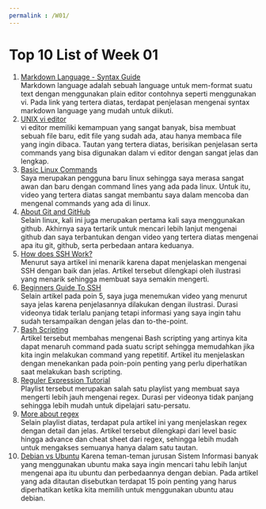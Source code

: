 ```yaml
---
permalink : /W01/
---
```

Top 10 List of Week 01 
==============================
1. [Markdown Language - Syntax Guide](https://www.markdownguide.org/basic-syntax/)<br>
   Markdown language adalah sebuah language untuk mem-format suatu text dengan menggunakan plain editor contohnya seperti menggunakan vi. Pada link yang tertera diatas, terdapat penjelasan mengenai syntax markdown language yang mudah untuk diikuti.
2. [UNIX vi editor](https://www.tutorialspoint.com/unix/unix-vi-editor.htm)<br>
   vi editor memiliki kemampuan yang sangat banyak, bisa membuat sebuah file baru, edit file yang sudah ada, atau hanya membaca file yang ingin dibaca. Tautan yang tertera diatas, berisikan penjelasan serta commands yang bisa digunakan dalam vi editor dengan sangat jelas dan lengkap.
3. [Basic Linux Commands](https://www.youtube.com/watch?v=cBokz0LTizk)<br>
    Saya merupakan pengguna baru linux sehingga saya merasa sangat awan dan baru dengan command lines yang ada pada linux. Untuk itu, video yang tertera diatas sangat membantu saya dalam mencoba dan mengenal commands yang ada di linux.
4. [About Git and GitHub](https://www.youtube.com/watch?v=xJXgvr8bPes)<br>
    Selain linux, kali ini juga merupakan pertama kali saya menggunakan github. Akhirnya saya tertarik untuk mencari lebih lanjut mengenai github dan saya terbantukan dengan video yang tertera diatas mengenai apa itu git, github, serta perbedaan antara keduanya.
5. [How does SSH Work?](https://www.hostinger.com/tutorials/ssh-tutorial-how-does-ssh-work/amp)<br>
   Menurut saya artikel ini menarik karena dapat menjelaskan mengenai SSH dengan baik dan jelas. Artikel tersebut dilengkapi oleh ilustrasi yang menarik sehingga membuat saya semakin mengerti.
6. [Beginners Guide To SSH](https://www.youtube.com/watch?v=qWKK_PNHnnA)<br>
    Selain artikel pada poin 5, saya juga menemukan video yang menurut saya jelas karena penjelasannya dilakukan dengan ilustrasi. Durasi videonya tidak terlalu panjang tetapi informasi yang saya ingin tahu sudah tersampaikan dengan jelas dan to-the-point.
7. [Bash Scripting](https://ryanstutorials.net/linuxtutorial/scripting.php)<br>
    Artikel tersebut membahas mengenai Bash scripting yang artinya kita dapat menaruh command pada suatu script sehingga memudahkan jika kita ingin melakukan command yang repetitif. Artikel itu menjelaskan dengan menekankan pada poin-poin penting yang perlu diperhatikan saat melakukan bash scripting.
8. [Reguler Expression Tutorial](https://www.youtube.com/playlist?list=PL4cUxeGkcC9g6m_6Sld9Q4jzqdqHd2HiD)<br>
    Playlist tersebut merupakan salah satu playlist yang membuat saya mengerti lebih jauh mengenai regex. Durasi per videonya tidak panjang sehingga lebih mudah untuk dipelajari satu-persatu.
9. [More about regex](https://ryanstutorials.net/regular-expressions-tutorial/)<br>
   Selain playlist diatas, terdapat pula artikel ini yang menjelaskan regex dengan detail dan jelas. Artikel tersebut dilengkapi dari level basic hingga advance dan cheat sheet dari regex, sehingga lebih mudah untuk mengakses semuanya hanya dalam satu tautan.
10. [Debian vs Ubuntu](https://www.ubuntupit.com/debian-vs-ubuntu-top-15-things-to-know-before-choosing-the-best-one/)
    Karena teman-teman jurusan Sistem Informasi banyak yang menggunakan ubuntu maka saya ingin mencari tahu lebih lanjut mengenai apa itu ubuntu dan perbedaannya dengan debian. Pada artikel yang ada ditautan disebutkan terdapat 15 poin penting yang harus diperhatikan ketika kita memilih untuk menggunakan ubuntu atau debian.
